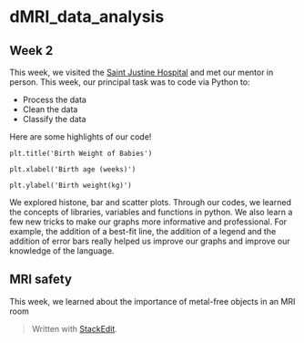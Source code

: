 # dMRI_data_analysis
## Week 2
This week, we visited the [Saint Justine Hospital](https://www.chusj.org/) and met our mentor in person.
This week, our principal task was to code via Python to:

 - Process the data
 - Clean the data
 - Classify the data

Here are some highlights of our code!

	plt.title('Birth Weight of Babies')

	plt.xlabel('Birth age (weeks)')
	
	plt.ylabel('Birth weight(kg)')

We explored histone, bar and scatter plots. Through our codes, we learned the concepts of libraries, variables and functions in python. We also learn a few new tricks to make our graphs more informative and professional. For example, the addition of a best-fit line, the addition of a legend and the addition of error bars really helped us improve our graphs and improve our knowledge of the language.

## MRI safety
This week, we learned about the importance of metal-free objects in an MRI room
	

> Written with [StackEdit](https://stackedit.io/).


